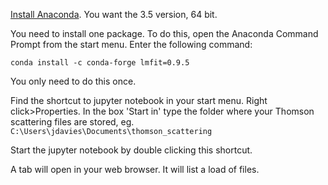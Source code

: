 [Install Anaconda](https://www.continuum.io/downloads). You want the 3.5 version, 64 bit.

You need to install one package. To do this, open the Anaconda Command Prompt from the start menu. Enter the following command:

    conda install -c conda-forge lmfit=0.9.5

You only need to do this once.

Find the shortcut to jupyter notebook in your start menu. Right click>Properties. In the box 'Start in' type the folder where your Thomson scattering files are stored, eg. `C:\Users\jdavies\Documents\thomson_scattering`

Start the jupyter notebook by double clicking this shortcut.

A tab will open in your web browser. It will list a load of files.